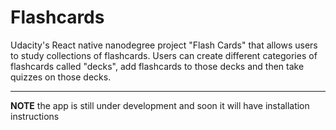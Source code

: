 # Flashcards

Udacity's React native nanodegree project "Flash Cards" that allows users to
study collections of flashcards.
Users can create different categories of flashcards called "decks", add
flashcards to those decks and then take quizzes on those decks.

---

**NOTE** the app is still under development and soon it will have installation
instructions
